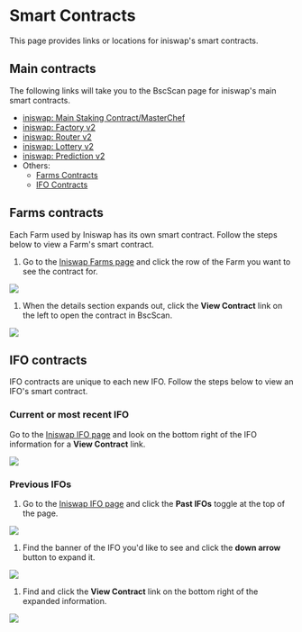 # Smart Contracts

This page provides links or locations for iniswap's smart contracts.

## Main contracts

The following links will take you to the BscScan page for iniswap's main smart contracts.

* [iniswap: Main Staking Contract/MasterChef](https://bscscan.com/address/0x73feaa1ee314f8c655e354234017be2193c9e24e)
* [iniswap: Factory v2](https://bscscan.com/address/0xca143ce32fe78f1f7019d7d551a6402fc5350c73)
* [iniswap: Router v2](https://bscscan.com/address/0x10ed43c718714eb63d5aa57b78b54704e256024e)
* [iniswap: Lottery v2](https://bscscan.com/address/0x5aF6D33DE2ccEC94efb1bDF8f92Bd58085432d2c#code)
* [iniswap: Prediction v2](https://bscscan.com/address/0x18b2a687610328590bc8f2e5fedde3b582a49cda)
* Others:
  * [Farms Contracts](./#farms-contracts) 
  * [IFO Contracts](./#ifo-contracts)

## Farms contracts

Each Farm used by Iniswap has its own smart contract. Follow the steps below to view a Farm's smart contract.

1. Go to the [Iniswap Farms page](https://iniswap.finance/farms) and click the row of the Farm you want to see the contract for.

![](../../.gitbook/assets/image%20%28162%29.png)

1. When the details section expands out, click the **View Contract** link on the left to open the contract in BscScan.

![](../../.gitbook/assets/image%20%28167%29.png)

## IFO contracts

IFO contracts are unique to each new IFO. Follow the steps below to view an IFO's smart contract.

### Current or most recent IFO

Go to the [Iniswap IFO page](https://iniswap.finance/ifo) and look on the bottom right of the IFO information for a **View Contract** link.

![](../../.gitbook/assets/image%20%28100%29.png)

### Previous IFOs

1. Go to the [Iniswap IFO page](https://iniswap.finance/ifo) and click the **Past IFOs** toggle at the top of the page.

![](../../.gitbook/assets/image%20%28159%29.png)

1. Find the banner of the IFO you'd like to see and click the **down arrow** button to expand it.

![](../../.gitbook/assets/image%20%2864%29.png)

1. Find and click the **View Contract** link on the bottom right of the expanded information.

![](../../.gitbook/assets/image%20%2875%29.png)

